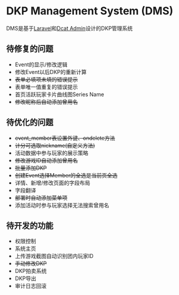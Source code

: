 # DKP Management System (DMS)
DMS是基于[Laravel](https://laravel.com)和[Dcat Admin](http://www.dcatadmin.com)设计的DKP管理系统

## 待修复的问题
- Event的显示/修改逻辑
- 修改Event以后DKP的重新计算
- ~~表单必填项未填的错误提示~~
- 表单唯一值重复的错误提示
- 首页活跃玩家卡片曲线图Series Name
- ~~修改昵称后自动添加曾用名~~

## 待优化的问题
- ~~event_member表设置外键、ondelete方法~~
- ~~计分可选取nickname(自定义方法)~~
- 活动数据中参与玩家的展示策略
- ~~修改游戏ID自动添加曾用名~~
- ~~批量添加DKP~~
- ~~创建Event选择Member的全选是当前页全选~~
- 详情、新增/修改页面的字段布局
- 字段翻译
- ~~部署时自动添加菜单项~~
- 添加活动时参与玩家选择无法搜索曾用名

## 待开发的功能
- 权限控制
- 系统主页
- 上传游戏截图自动识别团内玩家ID
- ~~手动修改DKP~~
- DKP拍卖系统
- DKP导出
- 审计日志回滚

